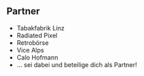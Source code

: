 ## Partner

* Tabakfabrik Linz
* Radiated Pixel
* Retrobörse
* Vice Alps
* Calo Hofmann
* ... sei dabei und beteilige dich als Partner!

